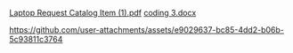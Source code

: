 [Laptop Request Catalog Item (1).pdf](https://github.com/user-attachments/files/22367963/Laptop.Request.Catalog.Item.1.pdf)
[coding 3.docx](https://github.com/user-attachments/files/22367958/coding.3.docx)


https://github.com/user-attachments/assets/e9029637-bc85-4dd2-b06b-5c93811c3764

